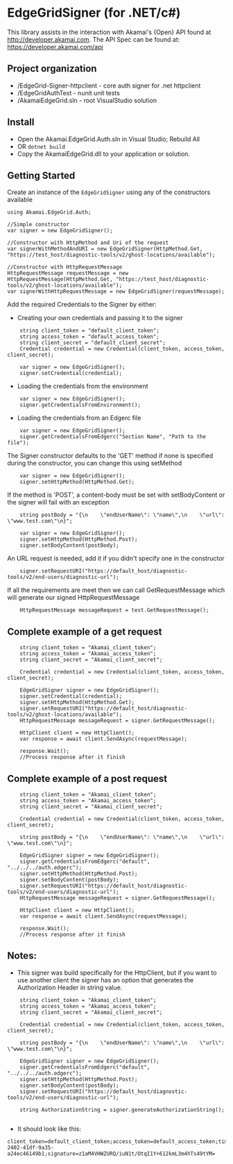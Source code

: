# EdgeGridSigner (for .NET/c#)

This library assists in the interaction with Akamai's {Open} API found at http://developer.akamai.com. 
The API Spec can be found at: https://developer.akamai.com/api

## Project organization
* /EdgeGrid-Signer-httpclient - core auth signer for .net httpclient
* /EdgeGridAuthTest - nunit unit tests
* /AkamaiEdgeGrid.sln - root VisualStudio solution

## Install
* Open the Akamai.EdgeGrid.Auth.sln in Visual Studio; Rebuild All
* OR `dotnet build`
* Copy the AkamaiEdgeGrid.dll to your application or solution. 

## Getting Started

Create an instance of the `EdgeGridSigner` using any of the constructors available

```
using Akamai.EdgeGrid.Auth;

//Simple constructor
var signer = new EdgeGridSigner();

//Constructor with HttpMethod and Uri of the request
var signerWithMethodAndURI = new EdgeGridSigner(HttpMethod.Get, "https://test_host/diagnostic-tools/v2/ghost-locations/available");

//Constructor with HttpRequestMessage
HttpRequestMessage requestMessage = new HttpRequestMessage(HttpMethod.Get, "https://test_host/diagnostic-tools/v2/ghost-locations/available");
var signerWithHttpRequestMessage = new EdgeGridSigner(requestMessage);
```

Add the required Credentials to the Signer by either: 
* Creating your own credentials and passing it to the signer
```
    string client_token = "default_client_token";
    string access_token = "default_access_token";
    string client_secret = "default_client_secret";
    Credential credential = new Credential(client_token, access_token, client_secret);

    var signer = new EdgeGridSigner();
    signer.setCredential(credential);
```

* Loading the credentials from the environment
```
    var signer = new EdgeGridSigner();
    signer.getCredentialsFromEnvironment();
```

* Loading the credentials from an Edgerc file
```
    var signer = new EdgeGridSigner();
    signer.getCredentialsFromEdgerc("Section Name", "Path to the file");
```

The Signer constructor defaults to the 'GET' method if none is specified during the constructor, you can change this using setMethod
```
    var signer = new EdgeGridSigner();
    signer.setHttpMethod(HttpMethod.Get);
```

If the method is 'POST', a content-body must be set with setBodyContent or the signer will fail with an exception
```
    string postBody = "{\n    \"endUserName\": \"name\",\n    \"url\": \"www.test.com\"\n}";

    var signer = new EdgeGridSigner();
    signer.setHttpMethod(HttpMethod.Post);
    signer.setBodyContent(postBody);
```

An URL request is needed, add it if you didn't specify one in the constructor 
```
    signer.setRequestURI("https://default_host/diagnostic-tools/v2/end-users/diagnostic-url");
```

If all the requirements are meet then we can call GetRequestMessage which will generate our signed HttpRequestMessage
```
    HttpRequestMessage messageRequest = test.GetRequestMessage();
```

## Complete example of a get request

```
    string client_token = "Akamai_client_token";
    string access_token = "Akamai_access_token";
    string client_secret = "Akamai_client_secret";

    Credential credential = new Credential(client_token, access_token, client_secret);

    EdgeGridSigner signer = new EdgeGridSigner();
    signer.setCredential(credential);
    signer.setHttpMethod(HttpMethod.Get);
    signer.setRequestURI("https://default_host/diagnostic-tools/v2/ghost-locations/available");
    HttpRequestMessage messageRequest = signer.GetRequestMessage();

    HttpClient client = new HttpClient();
    var response = await client.SendAsync(requestMessage);

    response.Wait();
    //Process response after it finish

```

## Complete example of a post request

```
    string client_token = "Akamai_client_token";
    string access_token = "Akamai_access_token";
    string client_secret = "Akamai_client_secret";

    Credential credential = new Credential(client_token, access_token, client_secret);

    string postBody = "{\n    \"endUserName\": \"name\",\n    \"url\": \"www.test.com\"\n}";

    EdgeGridSigner signer = new EdgeGridSigner();
    signer.getCredentialsFromEdgerc("default", "../../../auth.edgerc");
    signer.setHttpMethod(HttpMethod.Post);
    signer.setBodyContent(postBody);
    signer.setRequestURI("https://default_host/diagnostic-tools/v2/end-users/diagnostic-url");
    HttpRequestMessage messageRequest = signer.GetRequestMessage();
    
    HttpClient client = new HttpClient();
    var response = await client.SendAsync(requestMessage);

    response.Wait();
    //Process response after it finish
```

## Notes:

* This signer was build specifically for the HttpClient, but if you want to use another client the signer has an option that generates the Authorization Header in string value.
   
```
    string client_token = "Akamai_client_token";
    string access_token = "Akamai_access_token";
    string client_secret = "Akamai_client_secret";

    Credential credential = new Credential(client_token, access_token, client_secret);

    string postBody = "{\n    \"endUserName\": \"name\",\n    \"url\": \"www.test.com\"\n}";

    EdgeGridSigner signer = new EdgeGridSigner();
    signer.getCredentialsFromEdgerc("default", "../../../auth.edgerc");
    signer.setHttpMethod(HttpMethod.Post);
    signer.setBodyContent(postBody);
    signer.setRequestURI("https://default_host/diagnostic-tools/v2/end-users/diagnostic-url");

    string AuthorizationString = signer.generateAuthorizationString();
    
```

* It should look like this:
```
client_token=default_client_token;access_token=default_access_token;timestamp=20180416T20:52:22+0000;nonce=ad5b09f0-2402-41df-9a35-a24ec46149b1;signature=z1aM4VHWZURQ/iuN1t/OtqI1Y+612kmL3m4hTs49tYM=
```